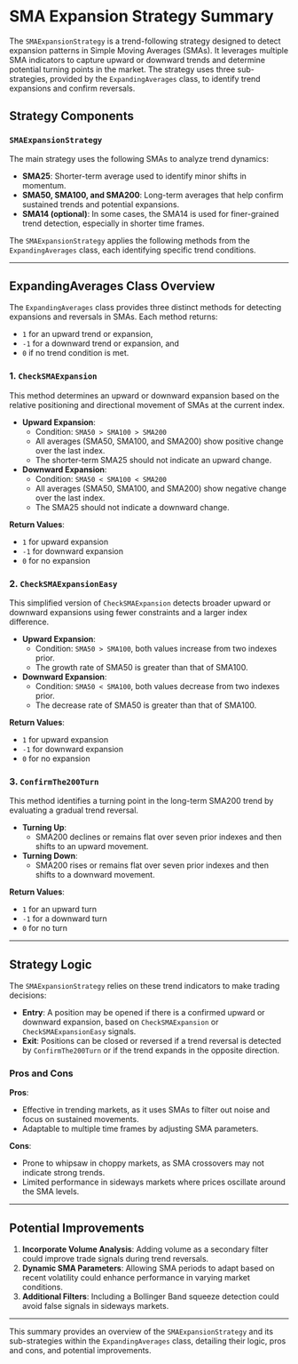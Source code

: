 # SMA Expansion Strategy Summary

The `SMAExpansionStrategy` is a trend-following strategy designed to detect expansion patterns in Simple Moving Averages (SMAs). It leverages multiple SMA indicators to capture upward or downward trends and determine potential turning points in the market. The strategy uses three sub-strategies, provided by the `ExpandingAverages` class, to identify trend expansions and confirm reversals. 

## Strategy Components

### `SMAExpansionStrategy`
The main strategy uses the following SMAs to analyze trend dynamics:
- **SMA25**: Shorter-term average used to identify minor shifts in momentum.
- **SMA50, SMA100, and SMA200**: Long-term averages that help confirm sustained trends and potential expansions.
- **SMA14 (optional)**: In some cases, the SMA14 is used for finer-grained trend detection, especially in shorter time frames.

The `SMAExpansionStrategy` applies the following methods from the `ExpandingAverages` class, each identifying specific trend conditions.

---

## ExpandingAverages Class Overview

The `ExpandingAverages` class provides three distinct methods for detecting expansions and reversals in SMAs. Each method returns:
- `1` for an upward trend or expansion,
- `-1` for a downward trend or expansion, and
- `0` if no trend condition is met.

### 1. `CheckSMAExpansion`

This method determines an upward or downward expansion based on the relative positioning and directional movement of SMAs at the current index.

- **Upward Expansion**: 
  - Condition: `SMA50 > SMA100 > SMA200`
  - All averages (SMA50, SMA100, and SMA200) show positive change over the last index.
  - The shorter-term SMA25 should not indicate an upward change.
- **Downward Expansion**: 
  - Condition: `SMA50 < SMA100 < SMA200`
  - All averages (SMA50, SMA100, and SMA200) show negative change over the last index.
  - The SMA25 should not indicate a downward change.

**Return Values**:
- `1` for upward expansion
- `-1` for downward expansion
- `0` for no expansion

### 2. `CheckSMAExpansionEasy`

This simplified version of `CheckSMAExpansion` detects broader upward or downward expansions using fewer constraints and a larger index difference.

- **Upward Expansion**:
  - Condition: `SMA50 > SMA100`, both values increase from two indexes prior.
  - The growth rate of SMA50 is greater than that of SMA100.
- **Downward Expansion**:
  - Condition: `SMA50 < SMA100`, both values decrease from two indexes prior.
  - The decrease rate of SMA50 is greater than that of SMA100.

**Return Values**:
- `1` for upward expansion
- `-1` for downward expansion
- `0` for no expansion

### 3. `ConfirmThe200Turn`

This method identifies a turning point in the long-term SMA200 trend by evaluating a gradual trend reversal.

- **Turning Up**: 
  - SMA200 declines or remains flat over seven prior indexes and then shifts to an upward movement.
- **Turning Down**: 
  - SMA200 rises or remains flat over seven prior indexes and then shifts to a downward movement.

**Return Values**:
- `1` for an upward turn
- `-1` for a downward turn
- `0` for no turn

---

## Strategy Logic

The `SMAExpansionStrategy` relies on these trend indicators to make trading decisions:
- **Entry**: A position may be opened if there is a confirmed upward or downward expansion, based on `CheckSMAExpansion` or `CheckSMAExpansionEasy` signals.
- **Exit**: Positions can be closed or reversed if a trend reversal is detected by `ConfirmThe200Turn` or if the trend expands in the opposite direction.

### Pros and Cons

**Pros**:
- Effective in trending markets, as it uses SMAs to filter out noise and focus on sustained movements.
- Adaptable to multiple time frames by adjusting SMA parameters.

**Cons**:
- Prone to whipsaw in choppy markets, as SMA crossovers may not indicate strong trends.
- Limited performance in sideways markets where prices oscillate around the SMA levels.

---

## Potential Improvements

1. **Incorporate Volume Analysis**: Adding volume as a secondary filter could improve trade signals during trend reversals.
2. **Dynamic SMA Parameters**: Allowing SMA periods to adapt based on recent volatility could enhance performance in varying market conditions.
3. **Additional Filters**: Including a Bollinger Band squeeze detection could avoid false signals in sideways markets.

---

This summary provides an overview of the `SMAExpansionStrategy` and its sub-strategies within the `ExpandingAverages` class, detailing their logic, pros and cons, and potential improvements.
